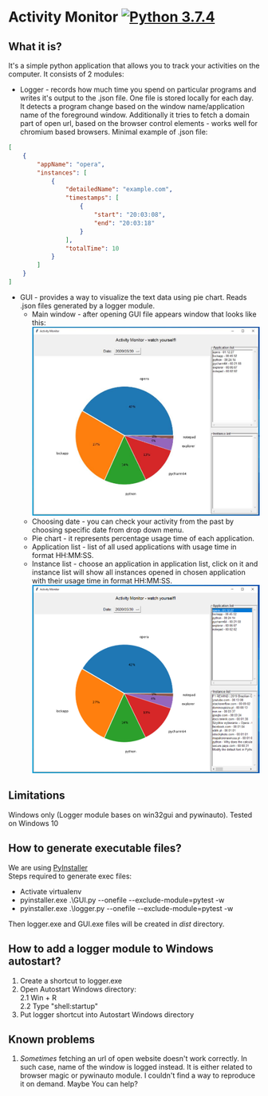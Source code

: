 # **Activity Monitor**  [![Python 3.7.4](https://img.shields.io/badge/python-3.7.4-yellow.svg)](https://www.python.org/)
## What it is?
It's a simple python application that allows you to track your activities on the computer.
It consists of 2 modules: 
* Logger - records how much time you spend on particular programs and writes it's output to the .json file. 
One file is stored locally for each day.
It detects a program change based on the window name/application name of the foreground window.
Additionally it tries to fetch a domain part of open url, based on the browser control elements - works well for chromium based browsers.
Minimal example of .json file:
```json
[
    {
        "appName": "opera",
        "instances": [
            {
                "detailedName": "example.com",
                "timestamps": [
                    {
                        "start": "20:03:08",
                        "end": "20:03:18"
                    }
                ],
                "totalTime": 10
            }
        ]
    }
]
```  

* GUI - provides a way to visualize the text data using pie chart. Reads .json files generated by a logger module.
  * Main window - after opening GUI file appears window that looks like this:  
  ![main window][GUI main window]
  * Choosing date - you can check your activity from the past by choosing specific date from drop down menu.
  * Pie chart - it represents percentage usage time of each application.
  * Application list - list of all used applications with usage time in format HH:MM:SS.
  * Instance list - choose an application in application list, click on it and instance list will show all
    instances opened in chosen application with their usage time in format HH:MM:SS.  
    ![instance list][List of instances]
  

## Limitations
Windows only (Logger module bases on win32gui and pywinauto). Tested on Windows 10

## How to generate executable files?
We are using [PyInstaller](https://www.pyinstaller.org)  
Steps required to generate exec files:  
* Activate virtualenv
* pyinstaller.exe .\GUI.py --onefile --exclude-module=pytest -w  
* pyinstaller.exe .\logger.py --onefile --exclude-module=pytest -w  

Then logger.exe and GUI.exe files will be created in _dist_ directory.

## How to add a logger module to Windows autostart?
1. Create a shortcut to logger.exe
2. Open Autostart Windows directory:  
 2.1  Win + R  
 2.2 Type "shell:startup"
3. Put logger shortcut into Autostart Windows directory

## Known problems  
1. _Sometimes_ fetching an url of open website doesn't work correctly. In such case, name of the window is logged instead.
It is either related to browser magic or pywinauto module. I couldn't find a way to reproduce it on demand. Maybe You can help?  

[GUI main window]: https://github.com/Barud21/ActivityMonitor/blob/master/docs/ActivityMonitor_GUI_01.PNG
[List of instances]: https://github.com/Barud21/ActivityMonitor/blob/master/docs/ActivityMonitor_GUI_02.PNG